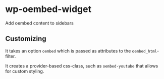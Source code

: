 # wp-oembed-widget

Add oembed content to sidebars

## Customizing

It takes an option `oembed` which is passed as attributes to the `oembed_html`-filter.

It creates a provider-based css-class, such as `oembed-youtube` that allows for custom styling.
